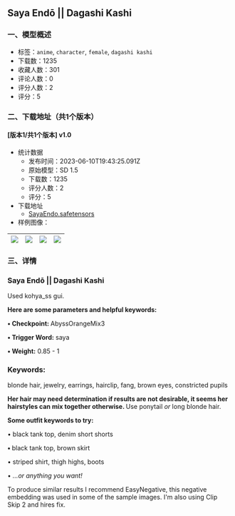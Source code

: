 ## Saya Endō || Dagashi Kashi
### 一、模型概述

- 标签：`anime`, `character`, `female`, `dagashi kashi`
- 下载数：1235
- 收藏人数：301
- 评论人数：0
- 评分人数：2
- 评分：5

### 二、下载地址（共1个版本）

#### [版本1/共1个版本] v1.0

- 统计数据
  - 发布时间：2023-06-10T19:43:25.091Z
  - 原始模型：SD 1.5
  - 下载数：1235
  - 评分人数：2
  - 评分：5
- 下载地址
  - [SayaEndo.safetensors](https://civitai.com/api/download/models/93199)
- 样例图像：

| <img src="https://image.civitai.com/xG1nkqKTMzGDvpLrqFT7WA/0812382d-13be-4a0d-a856-61148cb9f9e9/width=450/1100503.jpeg" /> | <img src="https://image.civitai.com/xG1nkqKTMzGDvpLrqFT7WA/fe27560c-a5d6-4b79-9b7e-feb11299bfc9/width=450/1099817.jpeg" /> | <img src="https://image.civitai.com/xG1nkqKTMzGDvpLrqFT7WA/5c28b27d-0c29-4230-887c-c101a42b6f28/width=450/1099840.jpeg" /> | <img src="https://image.civitai.com/xG1nkqKTMzGDvpLrqFT7WA/d448ad67-3556-4bd8-a699-1c6c9f5ba09d/width=450/1099830.jpeg" /> |
| ---- | ---- | ---- | ---- |


### 三、详情
<h3 id="heading-609">Saya Endō || Dagashi Kashi</h3><p>Used kohya_ss gui.</p><p></p><p><strong>Here are some parameters and helpful keywords:</strong></p><p><strong>• Checkpoint: </strong>AbyssOrangeMix3</p><p><strong>• Trigger Word:</strong> saya</p><p><strong>• Weight:</strong> 0.85 - 1</p><p></p><h3 id="heading-2044">Keywords:</h3><p>blonde hair, jewelry, earrings, hairclip, fang, brown eyes, constricted pupils</p><p></p><p><strong>Her hair may need determination if results are not desirable, it seems her hairstyles can mix together otherwise. </strong>Use ponytail <em>or </em>long blonde hair.</p><p></p><p><strong>Some outfit keywords to try:</strong></p><p>• black tank top, denim short shorts</p><p><strong>• </strong>black tank top, brown skirt</p><p>• striped shirt, thigh highs, boots</p><p>• <em>...or anything you want!</em></p><p></p><p>To produce similar results I recommend EasyNegative, this negative embedding was used in some of the sample images. I'm also using Clip Skip 2 and hires fix.</p>